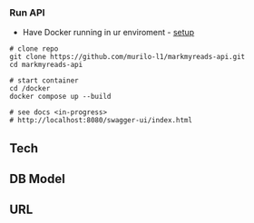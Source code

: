 ### Run API

- Have Docker running in ur enviroment - [setup](https://docs.docker.com/desktop/)

```
# clone repo
git clone https://github.com/murilo-l1/markmyreads-api.git
cd markmyreads-api

# start container
cd /docker
docker compose up --build

# see docs <in-progress>
# http://localhost:8080/swagger-ui/index.html
```

## Tech

## DB Model

## URL
